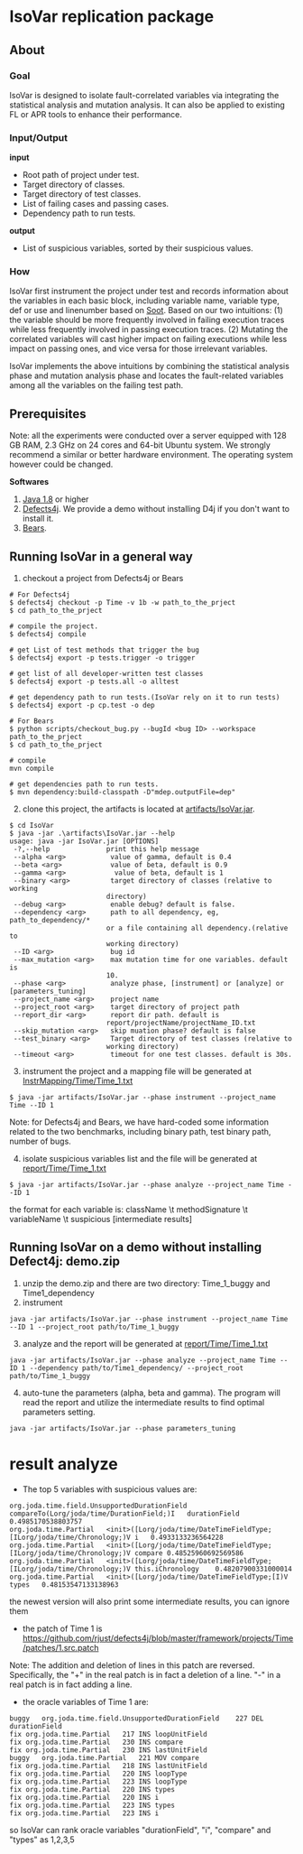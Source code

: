 # IsoVar replication package

## About

### Goal
IsoVar is designed to isolate fault-correlated variables via integrating the statistical analysis and mutation analysis. It can also be applied to existing FL or APR tools to enhance their performance. 

### Input/Output
**input**
- Root path of project under test.
- Target directory of classes.
- Target directory of test classes.
- List of failing cases and passing cases.
- Dependency path to run tests.

**output**
- List of suspicious variables, sorted by their suspicious values.

### How

IsoVar first instrument the project under test and records information about the variables in each basic block, 
including variable name, variable type, def or use and linenumber based on [Soot](https://github.com/soot-oss/soot).
Based on our two intuitions: (1) the variable should be more frequently involved in failing execution traces while less frequently involved in passing execution traces.
(2) Mutating the correlated variables will cast higher impact on failing executions while less impact on passing ones, and vice versa for those irrelevant variables.

IsoVar implements the above intuitions by combining the statistical analysis phase and mutation analysis phase and locates the fault-related variables among all the variables on the failing test path.

## Prerequisites

Note: all the experiments were conducted over a server equipped with 128 GB RAM, 2.3 GHz on 24 cores and 64-bit Ubuntu system.
We strongly recommend a similar or better hardware environment.
The operating system however could be changed.

**Softwares**
1. [Java 1.8](https://www.oracle.com/java/technologies/downloads/#java8)  or higher
2. [Defects4j](https://github.com/rjust/defects4j). We provide a demo without installing D4j if you don't want to install it.
3. [Bears](https://github.com/bears-bugs/bears-benchmark).

## Running IsoVar in a general way
1. checkout a project from Defects4j or Bears
```
# For Defects4j
$ defects4j checkout -p Time -v 1b -w path_to_the_prject
$ cd path_to_the_prject

# compile the project. 
$ defects4j compile

# get List of test methods that trigger the bug
$ defects4j export -p tests.trigger -o trigger

# get list of all developer-written test classes
$ defects4j export -p tests.all -o alltest

# get dependency path to run tests.(IsoVar rely on it to run tests)
$ defects4j export -p cp.test -o dep

# For Bears
$ python scripts/checkout_bug.py --bugId <bug ID> --workspace path_to_the_prject
$ cd path_to_the_prject

# compile
mvn compile

# get dependencies path to run tests.
$ mvn dependency:build-classpath -D"mdep.outputFile=dep"
```
2. clone this project, the artifacts is located at [artifacts/IsoVar.jar](artifacts/IsoVar.jar).
```
$ cd IsoVar
$ java -jar .\artifacts\IsoVar.jar --help
usage: java -jar IsoVar.jar [OPTIONS]
 -?,--help              print this help message
 --alpha <arg>           value of gamma, default is 0.4
 --beta <arg>            value of beta, default is 0.9
 --gamma <arg>            value of beta, default is 1
 --binary <arg>          target directory of classes (relative to working
                        directory)
 --debug <arg>           enable debug? default is false.
 --dependency <arg>      path to all dependency, eg, path_to_dependency/*
                        or a file containing all dependency.(relative to
                        working directory)
 --ID <arg>              bug id
 --max_mutation <arg>    max mutation time for one variables. default is
                        10.
 --phase <arg>           analyze phase, [instrument] or [analyze] or [parameters_tuning]
 --project_name <arg>    project name
 --project_root <arg>    target directory of project path
 --report_dir <arg>      report dir path. default is
                        report/projectName/projectName_ID.txt
 --skip_mutation <arg>   skip muation phase? default is false
 --test_binary <arg>     Target directory of test classes (relative to
                        working directory)
 --timeout <arg>         timeout for one test classes. default is 30s.

```

3. instrument the project and a mapping file will be generated at [InstrMapping/Time/Time_1.txt](InstrMapping/Time/Time_1.txt)
```
$ java -jar artifacts/IsoVar.jar --phase instrument --project_name Time --ID 1
```
Note: for Defects4j and Bears, we have hard-coded some information related to the two benchmarks, including binary path, test binary path, number of bugs.

4. isolate suspicious variables list and the file will be generated at [report/Time/Time_1.txt](report/Time/Time_1.txt)
```
$ java -jar artifacts/IsoVar.jar --phase analyze --project_name Time --ID 1
```

the format for each variable is: className \t methodSignature \t variableName \t suspicious [intermediate results]


## Running IsoVar on a demo without installing Defect4j: demo.zip
1. unzip the demo.zip and there are two directory: Time_1_buggy and Time1_dependency
2. instrument
```
java -jar artifacts/IsoVar.jar --phase instrument --project_name Time --ID 1 --project_root path/to/Time_1_buggy 
```
3. analyze and the report will be generated at [report/Time/Time_1.txt](report/Time/Time_1.txt)
```
java -jar artifacts/IsoVar.jar --phase analyze --project_name Time --ID 1 --dependency path/to/Time1_dependency/ --project_root path/to/Time_1_buggy
```
4. auto-tune the parameters (alpha, beta and gamma). The program will read the report and utilize the intermediate results to find optimal parameters setting.
```
java -jar artifacts/IsoVar.jar --phase parameters_tuning
```

# result analyze

- The top 5 variables with suspicious values are: 
```
org.joda.time.field.UnsupportedDurationField	compareTo(Lorg/joda/time/DurationField;)I	durationField	0.4985170538803757
org.joda.time.Partial	<init>([Lorg/joda/time/DateTimeFieldType;[ILorg/joda/time/Chronology;)V	i	0.4933133236564228
org.joda.time.Partial	<init>([Lorg/joda/time/DateTimeFieldType;[ILorg/joda/time/Chronology;)V	compare	0.48525960692569586
org.joda.time.Partial	<init>([Lorg/joda/time/DateTimeFieldType;[ILorg/joda/time/Chronology;)V	this.iChronology	0.48207900331000014
org.joda.time.Partial	<init>([Lorg/joda/time/DateTimeFieldType;[I)V	types	0.48153547133138963
```

the newest version will also print some intermediate results, you can ignore them

- the patch of Time 1 is https://github.com/rjust/defects4j/blob/master/framework/projects/Time/patches/1.src.patch

Note: The addition and deletion of lines in this patch are reversed. Specifically, the "+" in the real patch is in fact a deletion of a line. "-" in a real patch is in fact adding a line.

- the oracle variables of Time 1 are:
```
buggy	org.joda.time.field.UnsupportedDurationField	227	DEL	durationField
fix	org.joda.time.Partial	217	INS	loopUnitField
fix	org.joda.time.Partial	230	INS	compare
fix	org.joda.time.Partial	230	INS	lastUnitField
buggy	org.joda.time.Partial	221	MOV	compare
fix	org.joda.time.Partial	218	INS	lastUnitField
fix	org.joda.time.Partial	220	INS	loopType
fix	org.joda.time.Partial	223	INS	loopType
fix	org.joda.time.Partial	220	INS	types
fix	org.joda.time.Partial	220	INS	i
fix	org.joda.time.Partial	223	INS	types
fix	org.joda.time.Partial	223	INS	i
```

so IsoVar can rank oracle variables "durationField", "i", "compare" and "types" as 1,2,3,5


